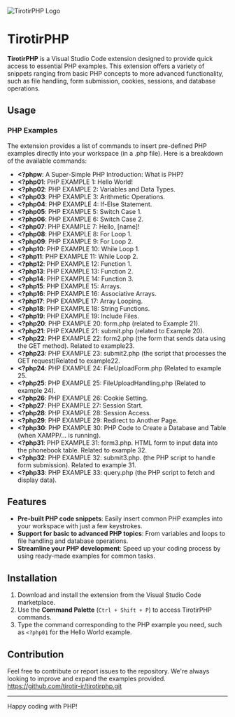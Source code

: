 ![TirotirPHP Logo](images/icon.png)

# TirotirPHP

**TirotirPHP** is a Visual Studio Code extension designed to provide quick access to essential PHP examples. This extension offers a variety of snippets ranging from basic PHP concepts to more advanced functionality, such as file handling, form submission, cookies, sessions, and database operations.

## Usage

### PHP Examples

The extension provides a list of commands to insert pre-defined PHP examples directly into your workspace (in a .php file). Here is a breakdown of the available commands:

- **<?phpw**: A Super-Simple PHP Introduction: What is PHP?
- **<?php01**: PHP EXAMPLE 1: Hello World!
- **<?php02**: PHP EXAMPLE 2: Variables and Data Types.
- **<?php03**: PHP EXAMPLE 3: Arithmetic Operations.
- **<?php04**: PHP EXAMPLE 4: If-Else Statement.
- **<?php05**: PHP EXAMPLE 5: Switch Case 1.
- **<?php06**: PHP EXAMPLE 6: Switch Case 2.
- **<?php07**: PHP EXAMPLE 7: Hello, [name]!
- **<?php08**: PHP EXAMPLE 8: For Loop 1.
- **<?php09**: PHP EXAMPLE 9: For Loop 2.
- **<?php10**: PHP EXAMPLE 10: While Loop 1.
- **<?php11**: PHP EXAMPLE 11: While Loop 2.
- **<?php12**: PHP EXAMPLE 12: Function 1.
- **<?php13**: PHP EXAMPLE 13: Function 2.
- **<?php14**: PHP EXAMPLE 14: Function 3.
- **<?php15**: PHP EXAMPLE 15: Arrays.
- **<?php16**: PHP EXAMPLE 16: Associative Arrays.
- **<?php17**: PHP EXAMPLE 17: Array Looping.
- **<?php18**: PHP EXAMPLE 18: String Functions.
- **<?php19**: PHP EXAMPLE 19: Include Files.
- **<?php20**: PHP EXAMPLE 20: form.php (related to Example 21).
- **<?php21**: PHP EXAMPLE 21: submit.php (related to Example 20).
- **<?php22**: PHP EXAMPLE 22: form2.php (the form that sends data using the GET method). Related to example23.
- **<?php23**: PHP EXAMPLE 23: submit2.php (the script that processes the GET request)Related to example22.
- **<?php24**: PHP EXAMPLE 24: FileUploadForm.php (Related to example 25.
- **<?php25**: PHP EXAMPLE 25: FileUploadHandling.php (Related to example 24).
- **<?php26**: PHP EXAMPLE 26: Cookie Setting.
- **<?php27**: PHP EXAMPLE 27: Session Start.
- **<?php28**: PHP EXAMPLE 28: Session Access.
- **<?php29**: PHP EXAMPLE 29: Redirect to Another Page.
- **<?php30**: PHP EXAMPLE 30: PHP Code to Create a Database and Table (when XAMPP/... is running).
- **<?php31**: PHP EXAMPLE 31: form3.php. HTML form to input data into the phonebook table. Related to example 32.
- **<?php32**: PHP EXAMPLE 32: submit3.php. (the PHP script to handle form submission). Related to example 31.
- **<?php33**: PHP EXAMPLE 33: query.php (the PHP script to fetch and display data).


## Features

- **Pre-built PHP code snippets**: Easily insert common PHP examples into your workspace with just a few keystrokes.
- **Support for basic to advanced PHP topics**: From variables and loops to file handling and database operations.
- **Streamline your PHP development**: Speed up your coding process by using ready-made examples for common tasks.

## Installation

1. Download and install the extension from the Visual Studio Code marketplace.
2. Use the **Command Palette** (`Ctrl + Shift + P`) to access TirotirPHP commands.
3. Type the command corresponding to the PHP example you need, such as `<?php01` for the Hello World example.

## Contribution

Feel free to contribute or report issues to the repository. We're always looking to improve and expand the examples provided.
https://github.com/tirotir-ir/tirotirphp.git

---

Happy coding with PHP!
